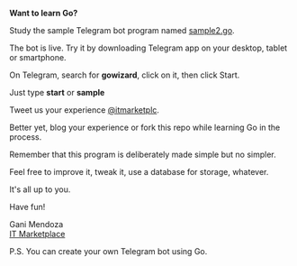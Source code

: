 **Want to learn Go?**

Study the sample Telegram bot program named [sample2.go](https://github.com/ibmendoza/go-examples/blob/master/bot/sample2.go). 

The bot is live. Try it by downloading Telegram app on your desktop, tablet or smartphone.

On Telegram, search for **gowizard**, click on it, then click Start.

Just type **start** or **sample**

Tweet us your experience [@itmarketplc](https://twitter.com/itmarketplc).

Better yet, blog your experience or fork this repo while learning Go in the process.

Remember that this program is deliberately made simple but no simpler.

Feel free to improve it, tweak it, use a database for storage, whatever.

It's all up to you.

Have fun!

Gani Mendoza<br>
[IT Marketplace](https://itmarketplc.wordpress.com)


P.S. You can create your own Telegram bot using Go.
